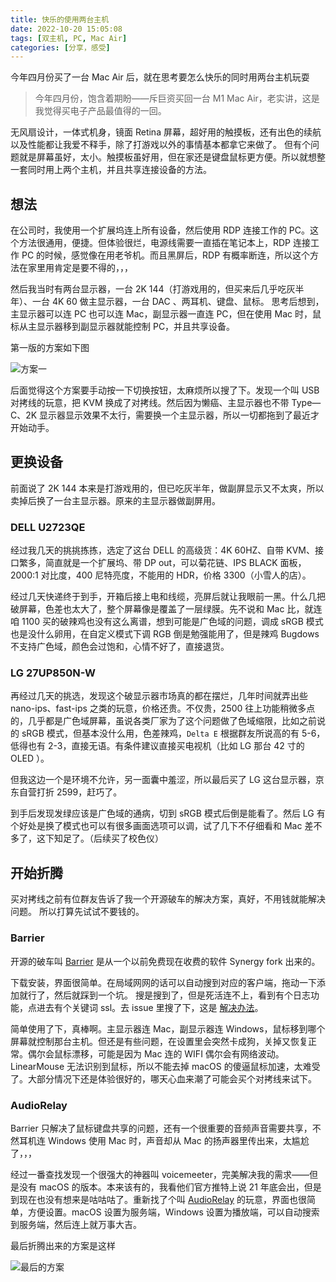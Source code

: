 ```yaml
---
title: 快乐的使用两台主机
date: 2022-10-20 15:05:08
tags: [双主机, PC, Mac Air]
categories: [分享，感受]
---
```


今年四月份买了一台 Mac Air 后，就在思考要怎么快乐的同时用两台主机玩耍

<!-- more -->

> 今年四月份，饱含着期盼——斥巨资买回一台 M1 Mac Air，老实讲，这是我觉得买电子产品最值得的一回。

无风扇设计，一体式机身，镜面 Retina 屏幕，超好用的触摸板，还有出色的续航以及性能都让我爱不释手，除了打游戏以外的事情基本都拿它来做了。
但有个问题就是屏幕虽好，太小。触摸板虽好用，但在家还是键盘鼠标更方便。所以就想整一套同时用上两个主机，并且共享连接设备的方法。

## 想法

在公司时，我使用一个扩展坞连上所有设备，然后使用 RDP 连接工作的 PC。这个方法很通用，便捷。但体验很烂，电源线需要一直插在笔记本上，RDP 连接工作 PC 的时候，感觉像在用老爷机。而且黑屏后，RDP 有概率断连，所以这个方法在家里用肯定是要不得的，，，

然后我当时有两台显示器，一台 2K 144（打游戏用的，但买来后几乎吃灰半年）、一台 4K 60 做主显示器，一台 DAC 、两耳机、键盘、鼠标。
思考后想到，主显示器可以连 PC 也可以连 Mac，副显示器一直连 PC，但在使用 Mac 时，鼠标从主显示器移到副显示器就能控制 PC，并且共享设备。

第一版的方案如下图

![方案一](https://unpkg.com/xfb/img/new/fa1.png)

后面觉得这个方案要手动按一下切换按钮，太麻烦所以搜了下。发现一个叫 USB 对拷线的玩意，把 KVM 换成了对拷线。然后因为懒癌、主显示器也不带 Type—C、2K 显示器显示效果不太行，需要换一个主显示器，所以一切都拖到了最近才开始动手。

## 更换设备

前面说了 2K 144 本来是打游戏用的，但已吃灰半年，做副屏显示又不太爽，所以卖掉后换了一台主显示器。原来的主显示器做副屏用。

### DELL U2723QE

经过我几天的挑挑拣拣，选定了这台 DELL 的高级货：4K 60HZ、自带 KVM、接口繁多，简直就是一个扩展坞、带 DP out，可以菊花链、IPS BLACK 面板，2000:1 对比度，400 尼特亮度，不能用的 HDR，价格 3300（小雪人的店）。

经过几天快递终于到手，开箱后接上电和线缆，亮屏后就让我眼前一黑。什么几把破屏幕，色差也太大了，整个屏幕像是覆盖了一层绿膜。先不说和 Mac 比，就连咱 1100 买的破辣鸡也没有这么离谱，想到可能是广色域的问题，调成 sRGB 模式也是没什么卵用，在自定义模式下调 RGB 倒是勉强能用了，但是辣鸡 Bugdows 不支持广色域，颜色会过饱和，心情不好了，直接退货。

### LG 27UP850N-W

再经过几天的挑选，发现这个破显示器市场真的都在摆烂，几年时间就弄出些 nano-ips、fast-ips 之类的玩意，价格还贵。不仅贵，2500 往上功能稍微多点的，几乎都是广色域屏幕，虽说各类厂家为了这个问题做了色域缩限，比如之前说的 sRGB 模式，但基本没什么用，色差辣鸡，`Delta E` 根据群友所说高的有 5-6，低得也有 2-3，直接无语。有条件建议直接买电视机（比如 LG 那台 42 寸的 OLED ）。

但我这边一个是环境不允许，另一面囊中羞涩，所以最后买了 LG 这台显示器，京东自营打折 2599，赶巧了。

到手后发现发绿应该是广色域的通病，切到 sRGB 模式后倒是能看了。然后 LG 有个好处是换了模式也可以有很多画面选项可以调，试了几下不仔细看和 Mac 差不多了，这下知足了。（后续买了校色仪）

## 开始折腾

买对拷线之前有位群友告诉了我一个开源破车的解决方案，真好，不用钱就能解决问题。
所以打算先试试不要钱的。

### Barrier

开源的破车叫 [Barrier](https://github.com/debauchee/barrier/) 是从一个以前免费现在收费的软件 Synergy fork 出来的。

下载安装，界面很简单。在局域网网的话可以自动搜到对应的客户端，拖动一下添加就行了，然后就踩到一个坑。
搜是搜到了，但是死活连不上，看到有个日志功能，点进去有个关键词 ssl。去 issue 里搜了下，这是 [解决办法](https://github.com/debauchee/barrier/issues/231)。

简单使用了下，真棒啊。主显示器连 Mac，副显示器连 Windows，鼠标移到哪个屏幕就控制那台主机。但还是有些问题，在设置里会突然卡成狗，关掉又恢复正常。偶尔会鼠标漂移，可能是因为 Mac 连的 WIFI 偶尔会有网络波动。LinearMouse 无法识别到鼠标，所以不能去掉 macOS 的傻逼鼠标加速，太难受了。大部分情况下还是体验很好的，哪天心血来潮了可能会买个对拷线来试下。

### AudioRelay

Barrier 只解决了鼠标键盘共享的问题，还有一个很重要的音频声音需要共享，不然耳机连 Windows 使用 Mac 时，声音却从 Mac 的扬声器里传出来，太尴尬了，，，

经过一番查找发现一个很强大的神器叫 voicemeeter，完美解决我的需求——但是没有 macOS 的版本。本来该有的，我看他们官方推特上说 21 年底会出，但是到现在也没有想来是咕咕咕了。重新找了个叫 [AudioRelay](https://audiorelay.net) 的玩意，界面也很简单，方便设置。macOS 设置为服务端，Windows 设置为播放端，可以自动搜索到服务端，然后连上就万事大吉。

最后折腾出来的方案是这样

![最后的方案](https://unpkg.com/xfb/img/new/fa2.png)
